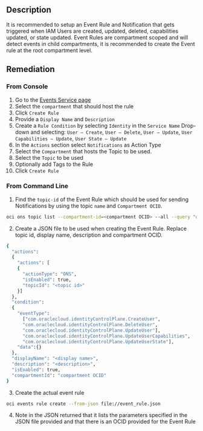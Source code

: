 ## Description

It is recommended to setup an Event Rule and Notification that gets triggered when IAM Users are created, updated, deleted, capabilities updated, or state updated. Event Rules are compartment scoped and will detect events in child compartments, it is recommended to create the Event rule at the root compartment level.

## Remediation

### From Console

1. Go to the [Events Service page](https://console.us-ashburn1.oraclecloud.com/events/rules)
2. Select the `compartment` that should host the rule
3. Click `Create Rule`
4. Provide a `Display Name` and `Description`
5. Create a `Rule Condition` by selecting `Identity` in the `Service Name` Drop-down and selecting: `User – Create`, `User – Delete`, `User – Update`, `User Capabilities – Update`, `User State – Update`
6. In the `Actions` section select `Notifications` as Action Type
7. Select the `Compartment` that hosts the Topic to be used.
8. Select the `Topic` to be used
9. Optionally add Tags to the Rule
10. Click `Create Rule`

### From Command Line

1. Find the `topic-id` of the Event Rule which should be used for sending Notifications by using the topic `name` and `Compartment OCID`.

```bash
oci ons topic list --compartment-id=<compartment OCID> --all --query "data [?name=='<topic_name>']".{"name:name,topic_id:\"topic-id\""} --output table
```

2. Create a JSON file to be used when creating the Event Rule. Replace topic id, display name, description and compartment OCID.

```bash
{
  "actions":
  {
    "actions": [
    {
      "actionType": "ONS",
      "isEnabled": true,
      "topicId": "<topic id>"
    }]
  },
  "condition":
  {
    "eventType":
      ["com.oraclecloud.identityControlPlane.CreateUser",
      "com.oraclecloud.identityControlPlane.DeleteUser",
      "com.oraclecloud.identityControlPlane.UpdateUser"],
      "com.oraclecloud.identityControlPlane.UpdateUserCapabilities",
      "com.oraclecloud.identityControlPlane.UpdateUserState"],
    "data":{}
  },
  "displayName": "<display name>",
  "description": "<description>",
  "isEnabled": true,
  "compartmentId": "compartment OCID"
}
```

3. Create the actual event rule

```bash
oci events rule create --from-json file://event_rule.json
```

4. Note in the JSON returned that it lists the parameters specified in the JSON file provided and that there is an OCID provided for the Event Rule